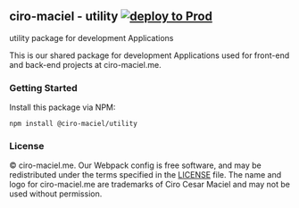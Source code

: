 ## ciro-maciel - utility [![deploy to Prod](https://github.com/ciro-maciel/utility/actions/workflows/toProd.yml/badge.svg)](https://github.com/ciro-maciel/utility/actions/workflows/toProd.yml)

utility package for development Applications

This is our shared package for development Applications used for front-end and back-end projects at ciro-maciel.me.

### Getting Started

Install this package via NPM:

```
npm install @ciro-maciel/utility
```

### License

&copy; ciro-maciel.me. Our Webpack config is free software, and may be redistributed under the terms specified in the [LICENSE](https://github.com/ciro-maciel/utility/blob/main/LICENSE) file. The name and logo for ciro-maciel.me are trademarks of Ciro Cesar Maciel and may not be used without permission.
